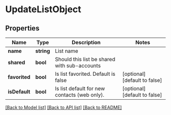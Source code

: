 # UpdateListObject

## Properties
Name | Type | Description | Notes
------------ | ------------- | ------------- | -------------
**name** | **string** | List name | 
**shared** | **bool** | Should this list be shared with sub-accounts | 
**favorited** | **bool** | Is list favorited. Default is false | [optional] [default to false]
**isDefault** | **bool** | Is list default for new contacts (web only). | [optional] [default to false]

[[Back to Model list]](../README.md#documentation-for-models) [[Back to API list]](../README.md#documentation-for-api-endpoints) [[Back to README]](../README.md)


